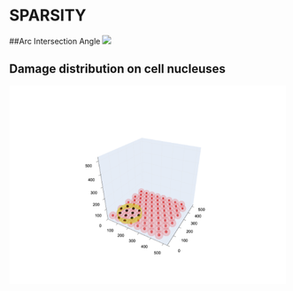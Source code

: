 # SPARSITY
##Arc Intersection Angle
<img src="https://github.com/JulesMorand/SPARSITY/blob/main/Radition.gif" width="500"/>
## Damage distribution on cell nucleuses 
<img src="https://github.com/JulesMorand/SPARSITY/blob/main/PlotDamages.png" width="500"/>
